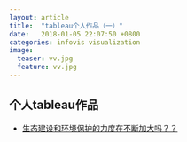 ```yaml
---
layout: article
title:  "tableau个人作品（一）"
date:   2018-01-05 22:07:50 +0800
categories: infovis visualization
image:
  teaser: vv.jpg
  feature: vv.jpg
---
```




## 个人tableau作品

- <a href="https://ye-wen-min.github.io/portfolio/" target="_blank">生态建设和环境保护的力度在不断加大吗？？</a>
